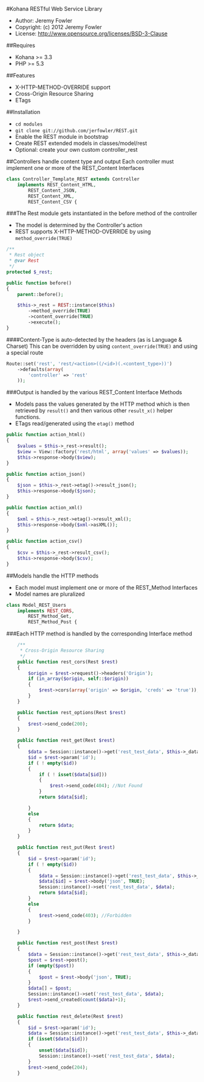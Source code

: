 #Kohana RESTful Web Service Library
* Author:     Jeremy Fowler
* Copyright:  (c) 2012 Jeremy Fowler
* License:    http://www.opensource.org/licenses/BSD-3-Clause

##Requires
* Kohana >= 3.3
* PHP >= 5.3

##Features
* X-HTTP-METHOD-OVERRIDE support
* Cross-Origin Resource Sharing
* ETags

##Installation

* `cd modules`
* `git clone git://github.com/jerfowler/REST.git`
* Enable the REST module in bootstrap
* Create REST extended models in classes/model/rest
* Optional: create your own custom controller_rest

##Controllers handle content type and output
Each controller must implement one or more of the REST_Content Interfaces

```php
class Controller_Template_REST extends Controller
	implements REST_Content_HTML,
		REST_Content_JSON,
		REST_Content_XML,
		REST_Content_CSV {
```
###The Rest module gets instantiated in the before method of the controller
* The model is determined by the Controller's action
* REST supports X-HTTP-METHOD-OVERRIDE by using `method_override(TRUE)`

```php
/**
 * Rest object
 * @var Rest
 */
protected $_rest;

public function before()
{
	parent::before();

	$this->_rest = REST::instance($this)
		->method_override(TRUE)
		->content_override(TRUE)
		->execute();
}
```

####Content-Type is auto-detected by the headers (as is Language & Charset)
This can be overridden by using `content_override(TRUE)` and using a special route

```php
Route::set('rest', 'rest/<action>((/<id>)(.<content_type>))')
	->defaults(array(
		'controller' => 'rest'
	));
```

###Output is handled by the various REST_Content Interface Methods

* Models pass the values generated by the HTTP method which is then retrieved by `result()` and then various other `result_x()` helper functions.
* ETags read/generated using the `etag()` method

```php
public function action_html()
{
	$values = $this->_rest->result();
	$view = View::factory('rest/html', array('values' => $values));
	$this->response->body($view);
}

public function action_json()
{
	$json = $this->_rest->etag()->result_json();
	$this->response->body($json);
}

public function action_xml()
{
	$xml = $this->_rest->etag()->result_xml();
	$this->response->body($xml->asXML());
}

public function action_csv()
{
	$csv = $this->_rest->result_csv();
	$this->response->body($csv);
}
```

##Models handle the HTTP methods
* Each model must implement one or more of the REST_Method Interfaces
* Model names are pluralized

```php
class Model_REST_Users
	implements REST_CORS,
		REST_Method_Get,
		REST_Method_Post {
```
###Each HTTP method is handled by the corresponding Interface method

```php
	/**
	 * Cross-Origin Resource Sharing
	 */
	public function rest_cors(Rest $rest)
	{
		$origin = $rest->request()->headers('Origin');
		if (in_array($origin, self::$origin))
		{
			$rest->cors(array('origin' => $origin, 'creds' => 'true'));
		}
	}

	public function rest_options(Rest $rest)
	{
		$rest->send_code(200);
	}

	public function rest_get(Rest $rest)
	{
		$data = Session::instance()->get('rest_test_data', $this->_data);
		$id = $rest->param('id');
		if ( ! empty($id))
		{
			if ( ! isset($data[$id]))
			{
				$rest->send_code(404); //Not Found
			}
			return $data[$id];

		}
		else
		{
			return $data;
		}
	}

	public function rest_put(Rest $rest)
	{
		$id = $rest->param('id');
		if ( ! empty($id))
		{
			$data = Session::instance()->get('rest_test_data', $this->_data);
			$data[$id] = $rest->body('json', TRUE);
			Session::instance()->set('rest_test_data', $data);
			return $data[$id];
		}
		else
		{
			$rest->send_code(403); //Forbidden
		}

	}

	public function rest_post(Rest $rest)
	{
		$data = Session::instance()->get('rest_test_data', $this->_data);
		$post = $rest->post();
		if (empty($post))
		{
			$post = $rest->body('json', TRUE);
		}
		$data[] = $post;
		Session::instance()->set('rest_test_data', $data);
		$rest->send_created(count($data)+1);
	}

	public function rest_delete(Rest $rest)
	{
		$id = $rest->param('id');
		$data = Session::instance()->get('rest_test_data', $this->_data);
		if (isset($data[$id]))
		{
			unset($data[$id]);
			Session::instance()->set('rest_test_data', $data);
		}
		$rest->send_code(204);
	}
```
